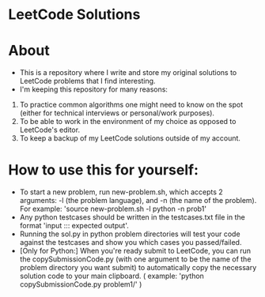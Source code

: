 # LeetCode Solutions

# About
- This is a repository where I write and store my original solutions to LeetCode problems that I find interesting.
- I'm keeping this repository for many reasons:
1) To practice common algorithms one might need to know on the spot (either for technical interviews or personal/work purposes).
2) To be able to work in the environment of my choice as opposed to LeetCode's editor.
3) To keep a backup of my LeetCode solutions outside of my account.


# How to use this for yourself:
- To start a new problem, run new-problem.sh, which accepts 2 arguments: -l (the problem language), and -n (the name of the problem). For example: 'source new-problem.sh -l python -n prob1'
- Any python testcases should be written in the testcases.txt file in the format 'input ::: expected output'.
- Running the sol.py in python problem directories will test your code against the testcases and show you which cases you passed/failed.
- [Only for Python:] When you're ready submit to LeetCode, you can run the copySubmissionCode.py (with one argument to be the name of the problem directory you want submit) to automatically copy the necessary solution code to your main clipboard. ( example: 'python copySubmissionCode.py problem1/' )

